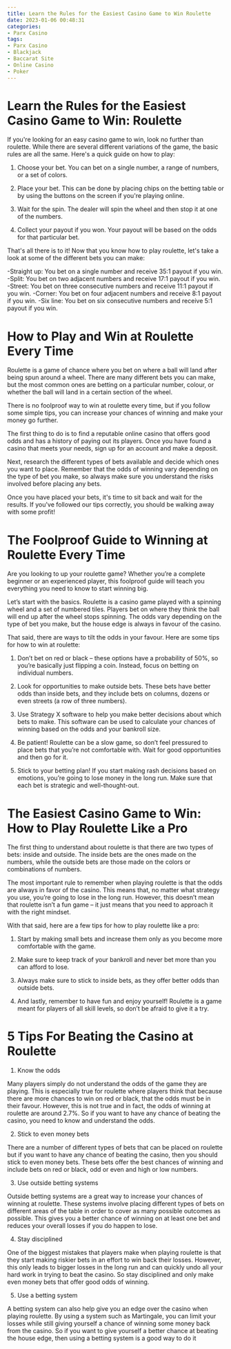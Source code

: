 ```yaml
---
title: Learn the Rules for the Easiest Casino Game to Win Roulette
date: 2023-01-06 00:48:31
categories:
- Parx Casino
tags:
- Parx Casino
- Blackjack
- Baccarat Site
- Online Casino
- Poker
---
```



#  Learn the Rules for the Easiest Casino Game to Win: Roulette

If you're looking for an easy casino game to win, look no further than roulette. While there are several different variations of the game, the basic rules are all the same. Here's a quick guide on how to play:

1. Choose your bet. You can bet on a single number, a range of numbers, or a set of colors.

2. Place your bet. This can be done by placing chips on the betting table or by using the buttons on the screen if you're playing online.

3. Wait for the spin. The dealer will spin the wheel and then stop it at one of the numbers.

4. Collect your payout if you won. Your payout will be based on the odds for that particular bet.

That's all there is to it! Now that you know how to play roulette, let's take a look at some of the different bets you can make:

-Straight up: You bet on a single number and receive 35:1 payout if you win.
-Split: You bet on two adjacent numbers and receive 17:1 payout if you win.
-Street: You bet on three consecutive numbers and receive 11:1 payout if you win.
-Corner: You bet on four adjacent numbers and receive 8:1 payout if you win.
-Six line: You bet on six consecutive numbers and receive 5:1 payout if you win.

#  How to Play and Win at Roulette Every Time

Roulette is a game of chance where you bet on where a ball will land after being spun around a wheel. There are many different bets you can make, but the most common ones are betting on a particular number, colour, or whether the ball will land in a certain section of the wheel.

There is no foolproof way to win at roulette every time, but if you follow some simple tips, you can increase your chances of winning and make your money go further.

The first thing to do is to find a reputable online casino that offers good odds and has a history of paying out its players. Once you have found a casino that meets your needs, sign up for an account and make a deposit.

Next, research the different types of bets available and decide which ones you want to place. Remember that the odds of winning vary depending on the type of bet you make, so always make sure you understand the risks involved before placing any bets.

Once you have placed your bets, it's time to sit back and wait for the results. If you've followed our tips correctly, you should be walking away with some profit!

#  The Foolproof Guide to Winning at Roulette Every Time

Are you looking to up your roulette game? Whether you’re a complete beginner or an experienced player, this foolproof guide will teach you everything you need to know to start winning big.

Let’s start with the basics. Roulette is a casino game played with a spinning wheel and a set of numbered tiles. Players bet on where they think the ball will end up after the wheel stops spinning. The odds vary depending on the type of bet you make, but the house edge is always in favour of the casino.

That said, there are ways to tilt the odds in your favour. Here are some tips for how to win at roulette:

1. Don’t bet on red or black – these options have a probability of 50%, so you’re basically just flipping a coin. Instead, focus on betting on individual numbers.

2. Look for opportunities to make outside bets. These bets have better odds than inside bets, and they include bets on columns, dozens or even streets (a row of three numbers).

3. Use Strategy X software to help you make better decisions about which bets to make. This software can be used to calculate your chances of winning based on the odds and your bankroll size.

4. Be patient! Roulette can be a slow game, so don’t feel pressured to place bets that you’re not comfortable with. Wait for good opportunities and then go for it.

5. Stick to your betting plan! If you start making rash decisions based on emotions, you’re going to lose money in the long run. Make sure that each bet is strategic and well-thought-out.

#  The Easiest Casino Game to Win: How to Play Roulette Like a Pro

The first thing to understand about roulette is that there are two types of bets: inside and outside. The inside bets are the ones made on the numbers, while the outside bets are those made on the colors or combinations of numbers.

The most important rule to remember when playing roulette is that the odds are always in favor of the casino. This means that, no matter what strategy you use, you’re going to lose in the long run. However, this doesn’t mean that roulette isn’t a fun game – it just means that you need to approach it with the right mindset.

With that said, here are a few tips for how to play roulette like a pro:

1. Start by making small bets and increase them only as you become more comfortable with the game.

2. Make sure to keep track of your bankroll and never bet more than you can afford to lose.

3. Always make sure to stick to inside bets, as they offer better odds than outside bets.

4. And lastly, remember to have fun and enjoy yourself! Roulette is a game meant for players of all skill levels, so don’t be afraid to give it a try.

#  5 Tips For Beating the Casino at Roulette

1. Know the odds

Many players simply do not understand the odds of the game they are playing. This is especially true for roulette where players think that because there are more chances to win on red or black, that the odds must be in their favour. However, this is not true and in fact, the odds of winning at roulette are around 2.7%. So if you want to have any chance of beating the casino, you need to know and understand the odds.

2. Stick to even money bets

There are a number of different types of bets that can be placed on roulette but if you want to have any chance of beating the casino, then you should stick to even money bets. These bets offer the best chances of winning and include bets on red or black, odd or even and high or low numbers.

3. Use outside betting systems

Outside betting systems are a great way to increase your chances of winning at roulette. These systems involve placing different types of bets on different areas of the table in order to cover as many possible outcomes as possible. This gives you a better chance of winning on at least one bet and reduces your overall losses if you do happen to lose.

4. Stay disciplined

One of the biggest mistakes that players make when playing roulette is that they start making riskier bets in an effort to win back their losses. However, this only leads to bigger losses in the long run and can quickly undo all your hard work in trying to beat the casino. So stay disciplined and only make even money bets that offer good odds of winning.

5. Use a betting system

A betting system can also help give you an edge over the casino when playing roulette. By using a system such as Martingale, you can limit your losses while still giving yourself a chance of winning some money back from the casino. So if you want to give yourself a better chance at beating the house edge, then using a betting system is a good way to do it